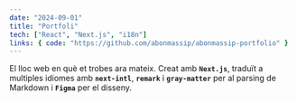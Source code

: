 ```yaml
---
date: "2024-09-01"
title: "Portfoli"
tech: ["React", "Next.js", "i18n"]
links: { code: "https://github.com/abonmassip/abonmassip-portfolio" }
---
```


El lloc web en què et trobes ara mateix. Creat amb **`Next.js`**, traduït a multiples idiomes amb **`next-intl`**, **`remark`** i **`gray-matter`** per al parsing de Markdown i **`Figma`** per el disseny.
